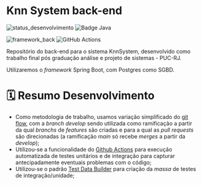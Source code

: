 Knn System back-end
=

![status_desenvolvimento](https://img.shields.io/static/v1?label=Status&message=Em%20Desenvolvimento&color=yellow&style=for-the-badge)
![Badge Java](https://img.shields.io/static/v1?label=Java&message=17&color=orange&style=for-the-badge&logo=java)

![framework_back](https://img.shields.io/badge/Spring_Boot-F2F4F9?style=for-the-badge&logo=spring-boot)
![GitHub Actions](https://img.shields.io/badge/github%20actions-%232671E5.svg?style=for-the-badge&logo=githubactions&logoColor=white)

Repositório do back-end para o sistema KnnSystem, desenvolvido como trabalho final pós graduação análise e projeto de sistemas - PUC-RJ.

Utilizaremos o *framework* Spring Boot, com Postgres como SGBD.

# 🗓️ Resumo Desenvolvimento

* Como metodologia de trabalho, usamos variação simplificado do [git flow](https://www.atlassian.com/br/git/tutorials/comparing-workflows/gitflow-workflow), com a *branch* *develop* sendo utilizada como ramificação a partir da qual *branchs* de *features* são criadas e para a qual as *pull requests* são direcionadas (a ramificação *main* só recebe *merges* a partir da *develop*);
* Utilizou-se a funcionalidade do [Github Actions](https://docs.github.com/pt/actions) para execução automatizada de testes unitários e de integração para capturar antecipadamente eventuais problemas com o código;
* Utilizou-se o padrão [Test Data Builder](https://robsoncastilho.com.br/2020/03/27/test-data-builders-voce-esta-usando-corretamente/) para criação da *massa* de testes de integração/unidade;